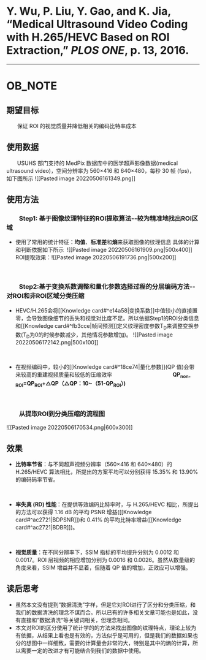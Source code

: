 # Y. Wu, P. Liu, Y. Gao, and K. Jia, “Medical Ultrasound Video Coding with H.265/HEVC Based on ROI Extraction,” _PLOS ONE_, p. 13, 2016.
---
# OB_NOTE
## 期望目标
&emsp;&emsp;保证 ROI 的视觉质量并降低相关的编码比特率成本

## 使用数据
 &emsp;&emsp;USUHS 部门支持的 MedPix 数据库中的医学超声影像数据(medical ultrasound video)，空间分辨率为 560×416 和 640×480，每秒 30 帧 (fps)，如下图所示
![[Pasted image 20220506161349.png]]

## 使用方法
### &emsp;&emsp;Step1: 基于图像纹理特征的ROI提取算法--较为精准地找出ROI区域
* 使用了常用的统计特征：**均值**、**标准差**和**熵**来获取图像的纹理信息
具体的计算和判断依据如下所示
&nbsp;![[Pasted image 20220506161909.png|500x400]]
ROI提取效果：![[Pasted image 20220506191736.png|500x200]]

&nbsp;
### &emsp;&emsp;Step2:基于变换系数调整和量化参数选择过程的分层编码方法--对ROI和非ROI区域分类压缩<br/>
* HEVC/H.265会将[[Knowledge card#^e14a58|变换系数]]中值较小的直接置零，会导致图像细节的丢失和视觉对比度不足。所以依据Step1的ROI分类信息和[[Knowledge card#^fb3cce|帧间预测]]定义纹理密度参数T<sub>D</sub>来调整变换参数(T<sub>D</sub>为0的时候参数减少，其他情况参数增加)。
![[Pasted image 20220506172142.png|500x100]]

&nbsp;
* 在视频编码中，较小的[[Knowledge card#^18ce74|量化参数]](QP 值)会带来较高的重建视频质量和较低的压缩效率
&emsp;&emsp;&emsp;&emsp;&emsp;&emsp;&emsp;&emsp;&emsp;&emsp;&emsp;**QP<sub>non-ROI</sub>=QP<sub>ROI</sub>+△QP（△QP：10~（51-QP<sub>ROI</sub>）)**

&nbsp;
### &emsp;&emsp;从提取ROI到分类压缩的流程图
![[Pasted image 20220506170534.png|600x300]]

## 效果
* **比特率节省**：与不同超声视频分辨率（560×416 和 640×480）的 H.265/HEVC 算法相比，所提出的方案平均可以分别获得 15.35% 和 13.90% 的编码码率节省。

&nbsp;
* **率失真 (RD) 性能**：在提供等效编码比特率时，与 H.265/HEVC 相比，所提出的方法可以获得 1.16 dB 的平均 PSNR 增益([[Knowledge card#^ac2721|BDPSNR]])和 0.41% 的平均比特率增益([[Knowledge card#^ac2721|BDBR]])。

&nbsp;
* **视觉质量**：在不同分辨率下，SSIM 指标的平均提升分别为 0.0012 和 0.0017。ROI 层视频的相应增加分别为 0.0016 和 0.0026。虽然从数量级的角度来看，SSIM 增益并不显着，但随着 QP 值的增加，正效应可以增强。

## 读后思考
* 虽然本文没有提到“数据清洗”字样，但是它对ROI进行了区分和分类压缩，和我们的数据清洗的理念不谋而合。所以已有的许多相关文章可能也是如此，没有直接和”数据清洗“等关键词相关，但理念相同。
* 本文对ROI的区分使用了统计学的的方法来找出图像的纹理特点，理论上较为有依据，从结果上看也是有效的，方法似乎是可用的，但是我们的数据如果也分的想图中一样细致，需要的计算量会非常的大，特别是其中的熵的计算，所以需要一定的改进才有可能结合到我们的数据中使用。